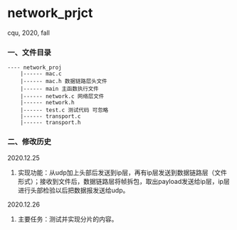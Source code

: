 # network_prjct
cqu, 2020, fall
### 一、文件目录
```
---- network_proj
	|------ mac.c
	|------ mac.h 数据链路层头文件
	|------ main 主函数执行文件
	|------ network.c 网络层文件
	|------ network.h
	|------ test.c 测试代码 可忽略
 	|------ transport.c
 	|------ transport.h
```

### 二、修改历史
2020.12.25 
1. 实现功能：从udp加上头部后发送到ip层，再有ip层发送到数据链路层（文件形式）；接收到文件后，数据链路层将帧拆包，取出payload发送给ip层，ip层进行头部检验以后把数据报发送给udp。

2020.12.26
1. 主要任务：测试并实现分片的内容。
